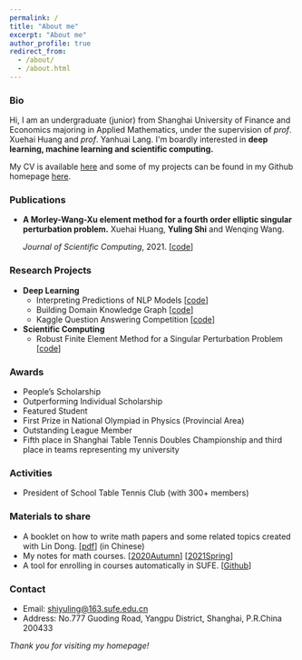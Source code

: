 ```yaml
---
permalink: /
title: "About me"
excerpt: "About me"
author_profile: true
redirect_from: 
  - /about/
  - /about.html
---
```


### Bio

Hi, I am an undergraduate (junior) from Shanghai University of Finance and Economics majoring in Applied Mathematics, under the supervision of *prof*. Xuehai Huang and *prof*. Yanhuai Lang. I'm boardly interested in **deep learning, machine learning and scientific computing.**

My CV is available [here](https://raw.githubusercontent.com/YerbaPage/Resume/master/Yuling_Shi_cv.pdf) and some of my projects can be found in my Github homepage [here](https://github.com/YerbaPage).

### Publications

- **A Morley-Wang-Xu element method for a fourth order elliptic singular perturbation problem.** Xuehai Huang, **Yuling Shi** and Wenqing Wang. 

  *Journal of Scientific Computing*, 2021. [[code](https://github.com/YerbaPage/FEM)]

### Research Projects

- **Deep Learning**
  - Interpreting Predictions of NLP Models [[code](https://github.com/YerbaPage/InterpretabeDL)]
  - Building Domain Knowledge Graph [[code](https://github.com/YerbaPage/KnowledgeGraph)]
  - Kaggle Question Answering Competition [[code](https://github.com/YerbaPage/BERT_for_QA)]
- **Scientific Computing**
  - Robust Finite Element Method for a Singular Perturbation Problem [[code](https://github.com/YerbaPage/FEM)]

### Awards

- People’s Scholarship
- Outperforming Individual Scholarship
- Featured Student
- First Prize in National Olympiad in Physics (Provincial Area)
- Outstanding League Member
- Fifth place in Shanghai Table Tennis Doubles Championship and third place in teams representing my university

### Activities

- President of School Table Tennis Club (with 300+ members)

### Materials to share

- A booklet on how to write math papers and some related topics created with Lin Dong. [[pdf](https://raw.githubusercontent.com/YerbaPage/WritingMath/main/paper.pdf)] (in Chinese)
- My notes for math courses. [[2020Autumn](https://github.com/YerbaPage/2021_Spring_Notes)] [[2021Spring](https://github.com/YerbaPage/2021_Spring_Notes)]
- A tool for enrolling in courses automatically in SUFE. [[Github](https://github.com/YerbaPage/SUFE_Course_selection)]

### Contact

- Email: shiyuling@163.sufe.edu.cn
- Address:  No.777 Guoding Road, Yangpu District, Shanghai, P.R.China 200433

*Thank you for visiting my homepage!*